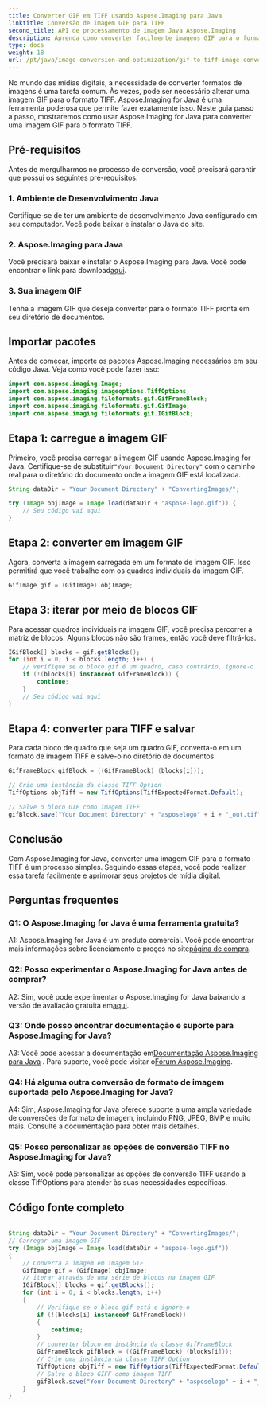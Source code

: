 ```yaml
---
title: Converter GIF em TIFF usando Aspose.Imaging para Java
linktitle: Conversão de imagem GIF para TIFF
second_title: API de processamento de imagem Java Aspose.Imaging
description: Aprenda como converter facilmente imagens GIF para o formato TIFF usando Aspose.Imaging for Java. Este guia passo a passo ajudará você a começar a usar esta ferramenta poderosa.
type: docs
weight: 18
url: /pt/java/image-conversion-and-optimization/gif-to-tiff-image-conversion/
---
```

No mundo das mídias digitais, a necessidade de converter formatos de imagens é uma tarefa comum. Às vezes, pode ser necessário alterar uma imagem GIF para o formato TIFF. Aspose.Imaging for Java é uma ferramenta poderosa que permite fazer exatamente isso. Neste guia passo a passo, mostraremos como usar Aspose.Imaging for Java para converter uma imagem GIF para o formato TIFF.

## Pré-requisitos

Antes de mergulharmos no processo de conversão, você precisará garantir que possui os seguintes pré-requisitos:

### 1. Ambiente de Desenvolvimento Java

Certifique-se de ter um ambiente de desenvolvimento Java configurado em seu computador. Você pode baixar e instalar o Java do site.

### 2. Aspose.Imaging para Java

 Você precisará baixar e instalar o Aspose.Imaging para Java. Você pode encontrar o link para download[aqui](https://releases.aspose.com/imaging/java/).

### 3. Sua imagem GIF

Tenha a imagem GIF que deseja converter para o formato TIFF pronta em seu diretório de documentos.

## Importar pacotes

Antes de começar, importe os pacotes Aspose.Imaging necessários em seu código Java. Veja como você pode fazer isso:

```java
import com.aspose.imaging.Image;
import com.aspose.imaging.imageoptions.TiffOptions;
import com.aspose.imaging.fileformats.gif.GifFrameBlock;
import com.aspose.imaging.fileformats.gif.GifImage;
import com.aspose.imaging.fileformats.gif.IGifBlock;
```

## Etapa 1: carregue a imagem GIF

 Primeiro, você precisa carregar a imagem GIF usando Aspose.Imaging for Java. Certifique-se de substituir`"Your Document Directory"` com o caminho real para o diretório do documento onde a imagem GIF está localizada.

```java
String dataDir = "Your Document Directory" + "ConvertingImages/";

try (Image objImage = Image.load(dataDir + "aspose-logo.gif")) {
    // Seu código vai aqui
}
```

## Etapa 2: converter em imagem GIF

Agora, converta a imagem carregada em um formato de imagem GIF. Isso permitirá que você trabalhe com os quadros individuais da imagem GIF.

```java
GifImage gif = (GifImage) objImage;
```

## Etapa 3: iterar por meio de blocos GIF

Para acessar quadros individuais na imagem GIF, você precisa percorrer a matriz de blocos. Alguns blocos não são frames, então você deve filtrá-los.

```java
IGifBlock[] blocks = gif.getBlocks();
for (int i = 0; i < blocks.length; i++) {
    // Verifique se o bloco gif é um quadro, caso contrário, ignore-o
    if (!(blocks[i] instanceof GifFrameBlock)) {
        continue;
    }
    // Seu código vai aqui
}
```

## Etapa 4: converter para TIFF e salvar

Para cada bloco de quadro que seja um quadro GIF, converta-o em um formato de imagem TIFF e salve-o no diretório de documentos.

```java
GifFrameBlock gifBlock = ((GifFrameBlock) (blocks[i]));

// Crie uma instância da classe TIFF Option
TiffOptions objTiff = new TiffOptions(TiffExpectedFormat.Default);

// Salve o bloco GIF como imagem TIFF
gifBlock.save("Your Document Directory" + "asposelogo" + i + "_out.tif", objTiff);
```

## Conclusão

Com Aspose.Imaging for Java, converter uma imagem GIF para o formato TIFF é um processo simples. Seguindo essas etapas, você pode realizar essa tarefa facilmente e aprimorar seus projetos de mídia digital.

## Perguntas frequentes

### Q1: O Aspose.Imaging for Java é uma ferramenta gratuita?

 A1: Aspose.Imaging for Java é um produto comercial. Você pode encontrar mais informações sobre licenciamento e preços no site[página de compra](https://purchase.aspose.com/buy).

### Q2: Posso experimentar o Aspose.Imaging for Java antes de comprar?

 A2: Sim, você pode experimentar o Aspose.Imaging for Java baixando a versão de avaliação gratuita em[aqui](https://releases.aspose.com/).

### Q3: Onde posso encontrar documentação e suporte para Aspose.Imaging for Java?

 A3: Você pode acessar a documentação em[Documentação Aspose.Imaging para Java](https://reference.aspose.com/imaging/java/) . Para suporte, você pode visitar o[Fórum Aspose.Imaging](https://forum.aspose.com/).

### Q4: Há alguma outra conversão de formato de imagem suportada pelo Aspose.Imaging for Java?

A4: Sim, Aspose.Imaging for Java oferece suporte a uma ampla variedade de conversões de formato de imagem, incluindo PNG, JPEG, BMP e muito mais. Consulte a documentação para obter mais detalhes.

### Q5: Posso personalizar as opções de conversão TIFF no Aspose.Imaging for Java?

A5: Sim, você pode personalizar as opções de conversão TIFF usando a classe TiffOptions para atender às suas necessidades específicas.



## Código fonte completo
```java
		
String dataDir = "Your Document Directory" + "ConvertingImages/";
// Carregar uma imagem GIF
try (Image objImage = Image.load(dataDir + "aspose-logo.gif"))
{
	// Converta a imagem em imagem GIF
	GifImage gif = (GifImage) objImage;
	// iterar através de uma série de blocos na imagem GIF
	IGifBlock[] blocks = gif.getBlocks();
	for (int i = 0; i < blocks.length; i++)
	{
		// Verifique se o bloco gif está e ignore-o
		if (!(blocks[i] instanceof GifFrameBlock))
		{
			continue;
		}
		// converter bloco em instância da classe GifFrameBlock
		GifFrameBlock gifBlock = ((GifFrameBlock) (blocks[i]));
		// Crie uma instância da classe TIFF Option
		TiffOptions objTiff = new TiffOptions(TiffExpectedFormat.Default);
		// Salve o bloco GIFF como imagem TIFF
		gifBlock.save("Your Document Directory" + "asposelogo" + i + "_out.tif", objTiff);
	}
}
		
```